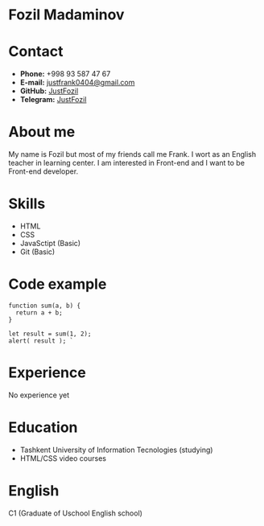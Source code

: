 # Fozil Madaminov
# Contact
* **Phone:** +998 93 587 47 67
* **E-mail:**  justfrank0404@gmail.com
* **GitHub:** [JustFozil](https://github.com/JustFozil)
*  **Telegram:** [JustFozil](https://t.me/JustFozil)
# About me
My name is Fozil but most of my friends call me Frank. I wort as an English teacher in learning center. I am interested in Front-end and I want to be Front-end developer.
# Skills
* HTML
* CSS
* JavaSctipt (Basic)
* Git (Basic)
# Code example
```
function sum(a, b) {
  return a + b;
}

let result = sum(1, 2);
alert( result ); `
```
# Experience
No experience yet
# Education
+ Tashkent University of Information Tecnologies (studying)
+ HTML/CSS video courses
# English
C1 (Graduate of Uschool English school)
